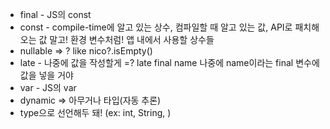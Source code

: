 - final - JS의 const
- const -  compile-time에 알고 있는 상수, 컴파일할 때 알고 있는 값, API로 패치해 오는 값 말고! 환경 변수처럼! 앱 내에서 사용할 상수들
- nullable => ? like nico?.isEmpty()
- late - 나중에 값을 작성할게 =? late final name 나중에 name이라는 final 변수에 값을 넣을 거야
- var - JS의 var
- dynamic => 아무거나 타입(자동 추론)
- type으로 선언해두 돼! (ex: int, String, )